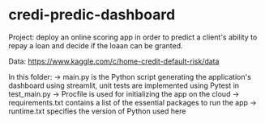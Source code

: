 # credi-predic-dashboard

Project: deploy an online scoring app in order to predict a client's ability to repay a loan and decide if the loaan can be granted.

Data: https://www.kaggle.com/c/home-credit-default-risk/data

In this folder:
-> main.py is the Python script generating the application's dashboard using streamlit, unit tests are implemented using Pytest in test_main.py
-> Procfile is used for initializing the app on the cloud
-> requirements.txt contains a list of the essential packages to run the app
-> runtime.txt specifies the version of Python used here